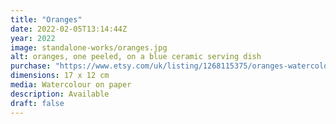 ```yaml
---
title: "Oranges"
date: 2022-02-05T13:14:44Z
year: 2022
image: standalone-works/oranges.jpg
alt: oranges, one peeled, on a blue ceramic serving dish
purchase: "https://www.etsy.com/uk/listing/1268115375/oranges-watercolour"
dimensions: 17 x 12 cm
media: Watercolour on paper
description: Available
draft: false
---
```


